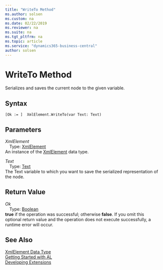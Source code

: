 ```yaml
---
title: "WriteTo Method"
ms.author: solsen
ms.custom: na
ms.date: 02/22/2019
ms.reviewer: na
ms.suite: na
ms.tgt_pltfrm: na
ms.topic: article
ms.service: "dynamics365-business-central"
author: solsen
---
```

[//]: # (START>DO_NOT_EDIT)
[//]: # (IMPORTANT:Do not edit any of the content between here and the END>DO_NOT_EDIT.)
[//]: # (Any modifications should be made in the .xml files in the ModernDev repo.)
# WriteTo Method
Serializes and saves the current node to the given variable.


## Syntax
```
[Ok := ]  XmlElement.WriteTo(var Text: Text)
```
## Parameters
*XmlElement*  
&emsp;Type: [XmlElement](xmlelement-data-type.md)  
An instance of the [XmlElement](xmlelement-data-type.md) data type.  

*Text*  
&emsp;Type: [Text](../text/text-data-type.md)  
The Text variable to which you want to save the serialized representation of the node.  


## Return Value
*Ok*  
&emsp;Type: [Boolean](../boolean/boolean-data-type.md)  
**true** if the operation was successful; otherwise **false**.  If you omit this optional return value and the operation does not execute successfully, a runtime error will occur.    


[//]: # (IMPORTANT: END>DO_NOT_EDIT)
## See Also
[XmlElement Data Type](xmlelement-data-type.md)  
[Getting Started with AL](../../devenv-get-started.md)  
[Developing Extensions](../../devenv-dev-overview.md)